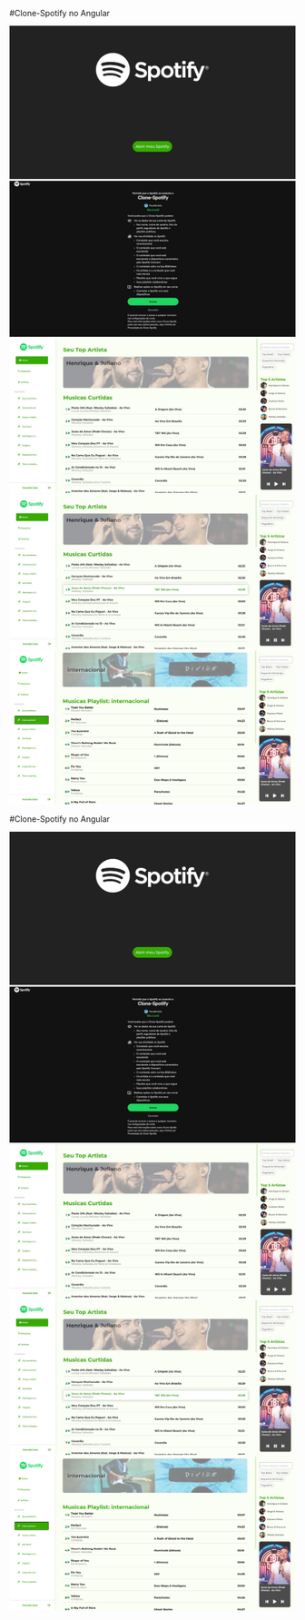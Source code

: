 #Clone-Spotify no Angular

![Primeira tela](src//imagensFinais/telaInicial.jpg)
![SegundaTela](src/imagensFinais/segundaTela.jpg)
![TerceiraTela](src/imagensFinais/Home.jpg)
![QuartaTela](src/imagensFinais/Home2.jpg)
![QuintaTela](src/imagensFinais/playlist.png)




#Clone-Spotify no Angular

![Primeira tela](src//imagensFinais/telaInicial.jpg)
![SegundaTela](src/imagensFinais/segundaTela.jpg)
![TerceiraTela](src/imagensFinais/Home.jpg)
![QuartaTela](src/imagensFinais/Home2.jpg)
![QuintaTela](src/imagensFinais/playlist.png)


